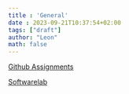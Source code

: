 ```yaml
---
title : 'General'
date : 2023-09-21T10:37:54+02:00
tags: ["draft"]
author: "Leon"
math: false
---
```


[Github Assignments](https://github.com/FHNW-WEBFR-HS23/)

[Softwarelab](https://webfr.fhnw.softwarelab.ch/)
